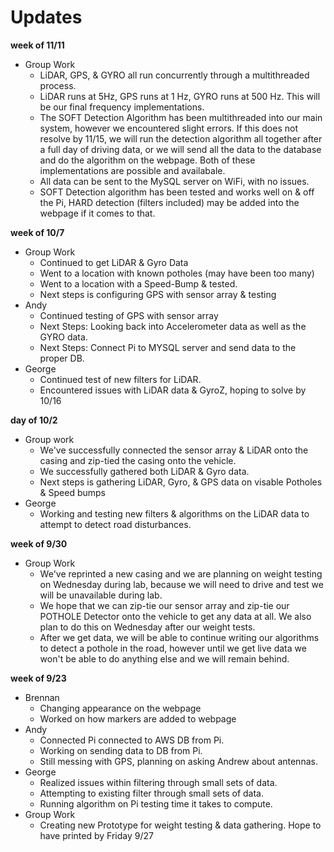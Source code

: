 # Updates #

**week of 11/11**
- Group Work
  - LiDAR, GPS, & GYRO all run concurrently through a multithreaded process.
  - LiDAR runs at 5Hz, GPS runs at 1 Hz, GYRO runs at 500 Hz. This will be our final frequency implementations.
  - The SOFT Detection Algorithm has been multithreaded into our main system, however we encountered slight errors. If this does not resolve by 11/15, we will run the detection algorithm all together after a full day of driving data, or we will send all the data to the database and do the algorithm on the webpage. Both of these implementations are possible and availabale.
  - All data can be sent to the MySQL server on WiFi, with no issues.
  - SOFT Detection algorithm has been tested and works well on & off the Pi, HARD detection (filters included) may be added into the webpage if it comes to that.

**week of 10/7**
- Group Work
  - Continued to get LiDAR & Gyro Data
  - Went to a location with known potholes (may have been too many)
  - Went to a location with a Speed-Bump & tested.
  - Next steps is configuring GPS with sensor array & testing
- Andy
  - Continued testing of GPS with sensor array
  - Next Steps: Looking back into Accelerometer data as well as the GYRO data.
  - Next Steps: Connect Pi to MYSQL server and send data to the proper DB.
- George
  - Continued test of new filters for LiDAR.
  - Encountered issues with LiDAR data & GyroZ, hoping to solve by 10/16

**day of 10/2**
- Group work
  - We've successfully connected the sensor array & LiDAR onto the casing and zip-tied the casing onto the vehicle. 
  - We successfully gathered both LiDAR & Gyro data. 
  - Next steps is gathering LiDAR, Gyro, & GPS data on visable Potholes & Speed bumps
- George 
  - Working and testing new filters & algorithms on the LiDAR data to attempt to detect road disturbances. 

**week of 9/30**
- Group Work
  - We've reprinted a new casing and we are planning on weight testing on Wednesday during lab, because we will need to drive and test we will be unavailable during lab.
  - We hope that we can zip-tie our sensor array and zip-tie our POTHOLE Detector onto the vehicle to get any data at all. We also plan to do this on Wednesday after our weight tests.
  - After we get data, we will be able to continue writing our algorithms to detect a pothole in the road, however until we get live data we won't be able to do anything else and we will remain behind.




**week of 9/23**
- Brennan
  - Changing appearance on the webpage
  - Worked on how markers are added to webpage
- Andy
  - Connected Pi connected to AWS DB from Pi. 
  - Working on sending data to DB from Pi.
  - Still messing with GPS, planning on asking Andrew about antennas.
- George
  - Realized issues within filtering through small sets of data.
  - Attempting to existing filter through small sets of data.
  - Running algorithm on Pi testing time it takes to compute.
- Group Work
  - Creating new Prototype for weight testing & data gathering. Hope to have printed by Friday 9/27
  
  
  
  
